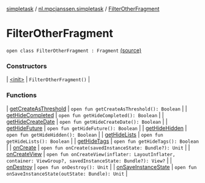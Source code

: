 [simpletask](../../index.md) / [nl.mpcjanssen.simpletask](../index.md) / [FilterOtherFragment](.)

# FilterOtherFragment

`open class FilterOtherFragment : Fragment` [(source)](https://github.com/mpcjanssen/simpletask-android/blob/master/src/main/java/nl/mpcjanssen/simpletask/FilterOtherFragment.java#L15)

### Constructors

| [&lt;init&gt;](-init-.md) | `FilterOtherFragment()` |

### Functions

| [getCreateAsThreshold](get-create-as-threshold.md) | `open fun getCreateAsThreshold(): Boolean` |
| [getHideCompleted](get-hide-completed.md) | `open fun getHideCompleted(): Boolean` |
| [getHideCreateDate](get-hide-create-date.md) | `open fun getHideCreateDate(): Boolean` |
| [getHideFuture](get-hide-future.md) | `open fun getHideFuture(): Boolean` |
| [getHideHidden](get-hide-hidden.md) | `open fun getHideHidden(): Boolean` |
| [getHideLists](get-hide-lists.md) | `open fun getHideLists(): Boolean` |
| [getHideTags](get-hide-tags.md) | `open fun getHideTags(): Boolean` |
| [onCreate](on-create.md) | `open fun onCreate(savedInstanceState: Bundle?): Unit` |
| [onCreateView](on-create-view.md) | `open fun onCreateView(inflater: LayoutInflater, container: ViewGroup?, savedInstanceState: Bundle?): View?` |
| [onDestroy](on-destroy.md) | `open fun onDestroy(): Unit` |
| [onSaveInstanceState](on-save-instance-state.md) | `open fun onSaveInstanceState(outState: Bundle): Unit` |

